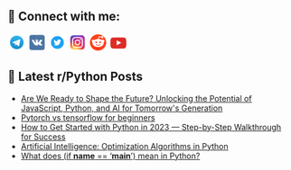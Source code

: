 ## 🔎 Connect with me:
[<img src="https://github.com/bullbesh/bullbesh/blob/main/images/Telegram.png" width="32" height="32" />](https://t.me/bullbesh)
[<img src="https://github.com/bullbesh/bullbesh/blob/main/images/VK.png" width="32" height="32" />](https://vk.com/bullbesh)
[<img src="https://github.com/bullbesh/bullbesh/blob/main/images/Twitter.png" width="32" height="32" />](https://twitter.com/bullbesh1)
[<img src="https://github.com/bullbesh/bullbesh/blob/main/images/Instagram.png" width="32" height="32" />](https://www.instagram.com/bullbesh)
[<img src="https://github.com/bullbesh/bullbesh/blob/main/images/Reddit.png" width="32" height="32" />](https://www.reddit.com/user/bullbesh)
[<img src="https://github.com/bullbesh/bullbesh/blob/main/images/YouTube.png" width="32" height="32" />](https://www.youtube.com/channel/UCtfjRs6uzgq5mfm8S06WTcg)

## 📕 Latest r/Python Posts
<!-- BLOG-POST-LIST:START -->
- [Are We Ready to Shape the Future? Unlocking the Potential of JavaScript, Python, and AI for Tomorrow&#39;s Generation](https://www.reddit.com/r/Python/comments/12gb2xq/are_we_ready_to_shape_the_future_unlocking_the/)
- [Pytorch vs tensorflow for beginners](https://www.reddit.com/r/Python/comments/12g6qif/pytorch_vs_tensorflow_for_beginners/)
- [How to Get Started with Python in 2023 — Step-by-Step Walkthrough for Success](https://www.reddit.com/r/Python/comments/12g6pn8/how_to_get_started_with_python_in_2023_stepbystep/)
- [Artificial Intelligence: Optimization Algorithms in Python](https://www.reddit.com/r/Python/comments/12g6odj/artificial_intelligence_optimization_algorithms/)
- [What does &lpar;if __name__ == ‘__main__’&rpar; mean in Python?](https://www.reddit.com/r/Python/comments/12g6m8b/what_does_if_name_main_mean_in_python/)
<!-- BLOG-POST-LIST:END -->
